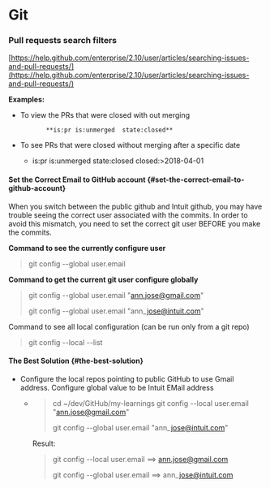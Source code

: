 # Git

### Pull requests search filters

 [https://help.github.com/enterprise/2.10/user/articles/searching-issues-and-pull-requests/](https://help.github.com/enterprise/2.10/user/articles/searching-issues-and-pull-requests/)

**Examples:**

* To view the PRs that were closed with out merging

  ```text
         **is:pr is:unmerged  state:closed**
  ```

* To see PRs that were closed without merging after a specific date
  * is:pr is:unmerged state:closed closed:&gt;2018-04-01

#### Set the Correct Email to GitHub account {#set-the-correct-email-to-github-account}

When you switch between the public github and Intuit github, you may have trouble seeing the correct user associated with the commits. In order to avoid this mismatch, you need to set the correct git user BEFORE you make the commits.

**Command to see the currently configure user**

> git config --global user.email

**Command to get the current git user configure globally**

> git config --global user.email "ann.jose@gmail.com"
>
> git config --global user.email "ann\_jose@intuit.com"

Command to see all local configuration \(can be run only from a git repo\)

> git config --local --list

#### The Best Solution {#the-best-solution}

* Configure the local repos pointing to public GitHub to use Gmail address. Configure global value to be Intuit EMail address
  * > cd ~/dev/GitHub/my-learnings git config --local user.email "ann.jose@gmail.com"
    >
    > git config --global user.email "ann\_jose@intuit.com"

    Result:

    > git config --local user.email ==&gt; ann.jose@gmail.com
    >
    > git config --global user.email ==&gt; ann\_jose@intuit.com

